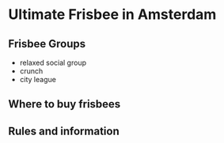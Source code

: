 # Ultimate Frisbee in Amsterdam


## Frisbee Groups

* relaxed social group
* crunch
* city league

## Where to buy frisbees

## Rules and information

